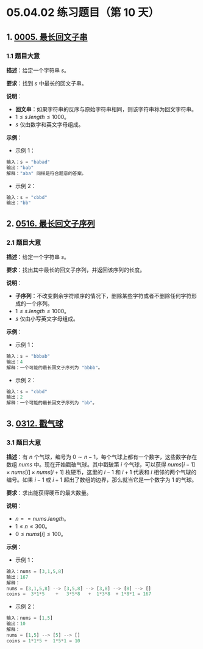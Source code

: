 # 05.04.02 练习题目（第 10 天）

## 1. [0005. 最长回文子串](https://leetcode.cn/problems/longest-palindromic-substring/)

### 1.1 题目大意

**描述**：给定一个字符串 $s$。

**要求**：找到 $s$ 中最长的回文子串。

**说明**：

- **回文串**：如果字符串的反序与原始字符串相同，则该字符串称为回文字符串。
- $1 \le s.length \le 1000$。
- $s$ 仅由数字和英文字母组成。

**示例**：

- 示例 1：

```python
输入：s = "babad"
输出："bab"
解释："aba" 同样是符合题意的答案。
```

- 示例 2：

```python
输入：s = "cbbd"
输出："bb"
```

## 2. [0516. 最长回文子序列](https://leetcode.cn/problems/longest-palindromic-subsequence/)

### 2.1 题目大意

**描述**：给定一个字符串 $s$。

**要求**：找出其中最长的回文子序列，并返回该序列的长度。

**说明**：

- **子序列**：不改变剩余字符顺序的情况下，删除某些字符或者不删除任何字符形成的一个序列。
- $1 \le s.length \le 1000$。
- $s$ 仅由小写英文字母组成。

**示例**：

- 示例 1：

```python
输入：s = "bbbab"
输出：4
解释：一个可能的最长回文子序列为 "bbbb"。
```

- 示例 2：

```python
输入：s = "cbbd"
输出：2
解释：一个可能的最长回文子序列为 "bb"。
```

## 3. [0312. 戳气球](https://leetcode.cn/problems/burst-balloons/)

### 3.1 题目大意

**描述**：有 $n$ 个气球，编号为 $0 \sim n - 1$，每个气球上都有一个数字，这些数字存在数组 $nums$ 中。现在开始戳破气球。其中戳破第 $i$ 个气球，可以获得 $nums[i - 1] \times nums[i] \times nums[i + 1]$ 枚硬币，这里的 $i - 1$ 和 $i + 1$ 代表和 $i$ 相邻的两个气球的编号。如果 $i - 1$ 或 $i + 1$ 超出了数组的边界，那么就当它是一个数字为 $1$ 的气球。

**要求**：求出能获得硬币的最大数量。

**说明**：

- $n == nums.length$。
- $1 \le n \le 300$。
- $0 \le nums[i] \le 100$。

**示例**：

- 示例 1：

```python
输入：nums = [3,1,5,8]
输出：167
解释：
nums = [3,1,5,8] --> [3,5,8] --> [3,8] --> [8] --> []
coins =  3*1*5    +   3*5*8   +  1*3*8  + 1*8*1 = 167
```

- 示例 2：

```python
输入：nums = [1,5]
输出：10
解释：
nums = [1,5] --> [5] --> []
coins = 1*1*5 +  1*5*1 = 10
```

